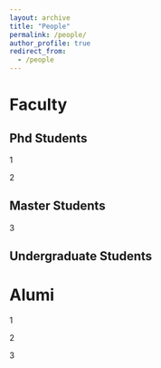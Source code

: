 ```yaml
---
layout: archive
title: "People"
permalink: /people/
author_profile: true
redirect_from:
  - /people
---
```


Faculty
======

## Phd Students
1

2

## Master Students

3

## Undergraduate Students


Alumi
======
1

2

3
